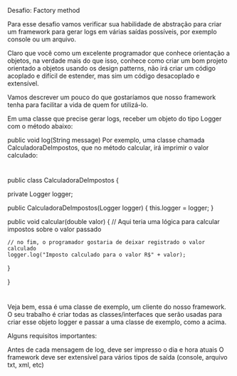 Desafio: Factory method

Para esse desafio vamos verificar sua habilidade de abstração para criar um framework para gerar logs em várias saídas possíveis, por exemplo console ou um arquivo.

Claro que você como um excelente programador que conhece orientação a objetos, na verdade mais do que isso, conhece como criar um bom projeto orientado a objetos usando os design patterns, não irá criar um código acoplado e difícil de estender, mas sim um código desacoplado e extensível.

Vamos descrever um pouco do que gostaríamos que nosso framework tenha para facilitar a vida de quem for utilizá-lo.

Em uma classe que precise gerar logs, receber um objeto do tipo Logger com o método abaixo:

public void log(String message)
Por exemplo, uma classe chamada CalculadoraDeImpostos, que no método calcular, irá imprimir o valor calculado:

#
public class CalculadoraDeImpostos {
  
  private Logger logger;

  public CalculadoraDeImpostos(Logger logger) {
    this.logger = logger;
  }
  
  public void calcular(double valor) {
    // Aqui teria uma lógica para calcular impostos sobre o valor passado

    // no fim, o programador gostaria de deixar registrado o valor calculado
    logger.log("Imposto calculado para o valor R$" + valor);
  }

}
#

Veja bem, essa é uma classe de exemplo, um cliente do nosso framework. O seu trabalho é criar todas as classes/interfaces que serão usadas para criar esse objeto logger e passar a uma classe de exemplo, como a acima.

Alguns requisitos importantes:

Antes de cada mensagem de log, deve ser impresso o dia e hora atuais
O framework deve ser extensível para vários tipos de saída (console, arquivo txt, xml, etc)
